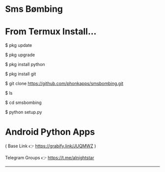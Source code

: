 # Sms Bømbing


# From Termux Install...

$ pkg update

$ pkg upgrade

$ pkg install python

$ pkg install git

$ git clone https://github.com/phonkapps/smsbombing.git

$ ls

$ cd smsbombing

$ python setup.py


# Android Python Apps
( Base Link 👉 https://grabify.link/JUQMWZ )

Telegram Groups
👉 https://t.me/alnightstar
______________________________________________________



 



